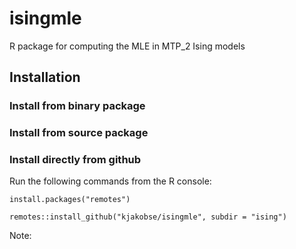 # isingmle
R package for computing the MLE in MTP_2 Ising models
## Installation
### Install from binary package


### Install from source package

### Install directly from github
Run the following commands from the R console:
```
install.packages("remotes")

remotes::install_github("kjakobse/isingmle", subdir = "ising")
```
Note: 
